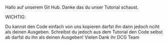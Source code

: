 Hallo auf unserem Git Hub.
Danke das du unser Tutorial schaust.

WICHTIG:

Du kannst den Code einfach von uns kopieren darfst ihn dann jedoch nciht als deinen Ausgeben.
Schreibst du jedoch aus dem Tutorial den Code selbst ab darfst du ihn als deinen Ausgeben!
Vielen Dank
ihr DCG Team
